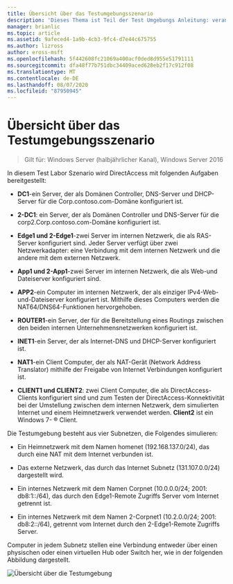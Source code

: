```yaml
---
title: Übersicht über das Testumgebungsszenario
description: 'Dieses Thema ist Teil der Test Umgebungs Anleitung: veranschaulichen einer DirectAccess-Bereitstellung für mehrere Standorte für Windows Server 2016'
manager: brianlic
ms.topic: article
ms.assetid: 9afeced4-1a9b-4cb3-9fc4-d7e44c675755
ms.author: lizross
author: eross-msft
ms.openlocfilehash: 5f442608fc21069a400acf0ded8d955e51791111
ms.sourcegitcommit: dfa48f77b751dbc34409aced628eb2f17c912f08
ms.translationtype: MT
ms.contentlocale: de-DE
ms.lasthandoff: 08/07/2020
ms.locfileid: "87950945"
---
```

# <a name="overview-of-the-test-lab-scenario"></a>Übersicht über das Testumgebungsszenario

>Gilt für: Windows Server (halbjährlicher Kanal), Windows Server 2016

In diesem Test Labor Szenario wird DirectAccess mit folgenden Aufgaben bereitgestellt:

-   **DC1**-ein Server, der als Domänen Controller, DNS-Server und DHCP-Server für die Corp.contoso.com-Domäne konfiguriert ist.

-   **2-DC1**: ein Server, der als Domänen Controller und DNS-Server für die corp2.Corp.contoso.com-Domäne konfiguriert ist.

-   **Edge1 und 2-Edge1**-zwei Server im internen Netzwerk, die als RAS-Server konfiguriert sind. Jeder Server verfügt über zwei Netzwerkadapter: eine Verbindung mit dem internen Netzwerk und die andere mit dem externen Netzwerk.

-   **App1 und 2-App1**-zwei Server im internen Netzwerk, die als Web-und Dateiserver konfiguriert sind.

-   **APP2**-ein Computer im internen Netzwerk, der als einziger IPv4-Web-und-Dateiserver konfiguriert ist. Mithilfe dieses Computers werden die NAT64/DNS64-Funktionen hervorgehoben.

-   **ROUTER1**-ein Server, der für die Bereitstellung eines Routings zwischen den beiden internen Unternehmensnetzwerken konfiguriert ist.

-   **INET1**-ein Server, der als Internet-DNS und DHCP-Server konfiguriert ist.

-   **NAT1**-ein Client Computer, der als NAT-Gerät (Network Address Translator) mithilfe der Freigabe von Internet Verbindungen konfiguriert ist.

-   **CLIENT1 und CLIENT2**: zwei Client Computer, die als DirectAccess-Clients konfiguriert sind und zum Testen der DirectAccess-Konnektivität bei der Umstellung zwischen dem internen Netzwerk, dem simulierten Internet und einem Heimnetzwerk verwendet werden. **Client2** ist ein Windows 7- &reg; Client.

Die Testumgebung besteht aus vier Subnetzen, die Folgendes simulieren:

-   Ein Heimnetzwerk mit dem Namen homenet (192.168.137.0/24), das durch eine NAT mit dem Internet verbunden ist.

-   Das externe Netzwerk, das durch das Internet Subnetz (131.107.0.0/24) dargestellt wird.

-   Ein internes Netzwerk mit dem Namen Corpnet (10.0.0.0/24; 2001: db8:1::/64), das durch den Edge1-Remote Zugriffs Server vom Internet getrennt ist.

-   Ein internes Netzwerk mit dem Namen 2-Corpnet1 (10.2.0.0/24; 2001: db8:2::/64), getrennt vom Internet durch den 2-Edge1-Remote Zugriffs Server.

Computer in jedem Subnetz stellen eine Verbindung entweder über einen physischen oder einen virtuellen Hub oder Switch her, wie in der folgenden Abbildung dargestellt.

![Übersicht über die Testumgebung](../../../media/Overview-of-the-Test-Lab-Scenario_4/TLG_DA_Multisite.png)



